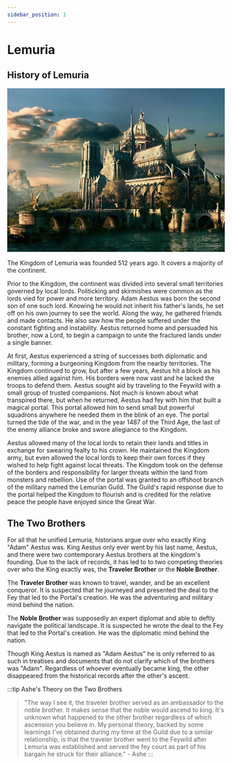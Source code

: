 ```yaml
---
sidebar_position: 1
---
```


# Lemuria

## History of Lemuria

![history](history.png)

The Kingdom of Lemuria was founded 512 years ago. It covers a majority of the continent.

Prior to the Kingdom, the continent was divided into several small territories governed by local lords. Politicking and skirmishes were common as the lords vied for power and more territory. Adam Aestus was born the second son of one such lord. Knowing he would not inherit his father's lands, he set off on his own journey to see the world. Along the way, he gathered friends and made contacts. He also saw how the people suffered under the constant fighting and instability. Aestus returned home and persuaded his brother, now a Lord, to begin a campaign to unite the fractured lands under a single banner.

At first, Aestus experienced a string of successes both diplomatic and military, forming a burgeoning Kingdom from the nearby territories. The Kingdom continued to grow, but after a few years, Aestus hit a block as his enemies allied against him. His borders were now vast and he lacked the troops to defend them. Aestus sought aid by traveling to the Feywild with a small group of trusted companions. Not much is known about what transpired there, but when he returned, Aestus had fey with him that built a magical portal. This portal allowed him to send small but powerful squadrons anywhere he needed them in the blink of an eye. The portal turned the tide of the war, and in the year 1487 of the Third Age, the last of the enemy alliance broke and swore allegiance to the Kingdom.

Aestus allowed many of the local lords to retain their lands and titles in exchange for swearing fealty to his crown. He maintained the Kingdom army, but even allowed the local lords to keep their own forces if they wished to help fight against local threats. The Kingdom took on the defense of the borders and responsibility for larger threats within the land from monsters and rebellion. Use of the portal was granted to an offshoot branch of the military named the Lemurian Guild. The Guild's rapid response due to the portal helped the Kingdom to flourish and is credited for the relative peace the people have enjoyed since the Great War.

## The Two Brothers

For all that he unified Lemuria, historians argue over who exactly King "Adam" Aestus was. King Aestus only ever went by his last name, Aestus, and there were two contemporary Aestus brothers at the kingdom's founding. Due to the lack of records, it has led to to two competing theories over who the King exactly was, the **Traveler Brother** or the **Noble Brother**.

The **Traveler Brother** was known to travel, wander, and be an excellent conqueror. It is suspected that he journeyed and presented the deal to the Fey that led to the Portal's creation. He was the adventuring and military mind behind the nation.

The **Noble Brother** was supposedly an expert diplomat and able to deftly navigate the political landscape. It is suspected he wrote the deal to the Fey that led to the Portal's creation. He was the diplomatic mind behind the nation.

Though King Aestus is named as "Adam Aestus" he is only referred to as such in treatises and documents that do not clarify which of the brothers was "Adam". Regardless of whoever eventually became king, the other disappeared from the historical records after the other's ascent.

:::tip Ashe's Theory on the Two Brothers

> "The way I see it, the traveler brother served as an ambassador to the noble brother. It makes sense that the noble would ascend to king. It's unknown what happened to the other brother regardless of which ascension you believe in. My personal theory, backed by some learnings I've obtained during my time at the Guild due to a similar relationship, is that the traveler brother went to the Feywild after Lemuria was established and served the fey court as part of his bargain he struck for their alliance." - Ashe
> :::
